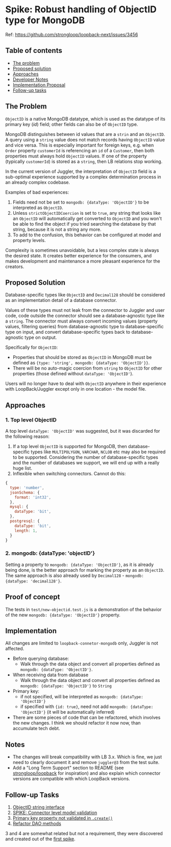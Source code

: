 # Spike: Robust handling of ObjectID type for MongoDB

Ref: https://github.com/strongloop/loopback-next/issues/3456

## Table of contents

- [The problem](#the-problem)
- [Proposed solution](#proposed-solution)
- [Approaches](#approaches)
- [Developer Notes](#developer-notes)
- [Implementation Proposal](#implementation)
- [Follow-up tasks](#follow-up-tasks)

## The Problem

`ObjectID` is a native MongoDB datatype, which is used as the datatype of its primary key (_id_) field; other fields can also be of `ObjectID` type.

MongoDB distinguishes between id values that are a `strin` and an `ObjectID`. A query using a `string` value does not match records having `ObjectID` value and vice versa. This is especially important for foreign keys, e.g. when `Order` property `customerId` is referencing an `id` of a `Customer`, then both properties must always hold `ObjectID` values. If one of the property (typically `customerId`) is stored as a `string`, then LB relations stop working.

In the current version of Juggler, the interpretation of `ObjectID` field is a sub-optimal experience supported by a complex
determination process in an already complex codebase.

Examples of bad experiences: 

1. Fields need not be set to `mongodb: {dataType: 'ObjectID'}` to be interpreted as `ObjectID`.
2. Unless `strictObjectIDCoercion` is set to `true`, any string
that looks like an `ObjectID` will automatically get converted to `ObjectID` and you won't be able to find the object if you
tried searching the database by that string, because it is not a string any more.
3. To add to the confusion, this behavior can be configured at model and property levels.

Complexity is sometimes unavoidable, but a less complex state is always the desired state. It creates better experience for
the consumers, and makes development and maintenance a more pleasant experience for the creators.

## Proposed Solution

Database-specific types like `ObjectID` and `Decimal128` should be considered as an implementation detail of a database connector.

Values of these types must not leak from the connector to Juggler and user code, code outside the connector should see a database-agnostic type like a `string`. The connector must always convert incoming values (property values, filtering queries) from database-agnostic type to database-specific type on input, and convert database-specific types back to database-agnostic type on output.

Specifically for `ObjectID`:
- Properties that should be stored as `ObjectID` in MongoDB must be defined as `{type: 'string', mongodb: {dataType: 'ObjectID'}}`.
- There will be no auto-magic coercion from `string` to `ObjectID` for other properties (those defined without `dataType: 'ObjectID'`).

Users will no longer have to deal with `ObjectID` anywhere in their experience with
LoopBack/Juggler except only in one location - the model file.

## Approaches

### 1. Top level ObjectID

A top level `dataType: 'ObjectID'` was suggested, but it was discarded for the following reason:

1. If a top level `ObjectID` is supported for MongoDB, then database-specific types like `MULTIPOLYGON`, `VARCHAR`, `NCLOB` etc
may also be required to be supported. Considering the number of database-specific types and the number of databases we support,
we will end up with a really huge list.
2. Inflexible when switching connectors. Cannot do this:

```js
{
  type: 'number',
  jsonSchema: {
    format: 'int32',
  },
  mysql: {
    dataType: 'bit',
  },
  postgresql: {
    dataType: 'bit',
    length: 1,
  }
}
```

### 2. mongodb: {dataType: 'objectID'}

Setting a property to `mongodb: {dataType: 'ObjectID'}`, as it is already being done, is the better approach for marking the 
property as an `ObjectID`. The same approach is also already used by `Decimal128` -  `mongodb: {dataType: 'decimal128'}`.

## Proof of concept

The tests in `test/new-objectid.test.js` is a demonstration of the behavior of the new `mongodb: {dataType: 'ObjectID'}` property.

## Implementation

All changes are limited to `loopback-connetor-mongodb` only, Juggler is not affected.

- Before querying database:
  - Walk through the data object and convert all properties defined as `mongodb: {dataType: 'ObjectID'}`.
- When receiving data from database
  - Walk through the data object and convert all properties defined as `mongodb: {dataType: 'ObjectID'}` to `String`
- Primary key:
  - if not specified, will be interpreted as `mongodb: {dataType: 'ObjectID'}`
  - if specified with `{id: true}`, need not add `mongodb: {dataType: 'ObjectID'}` (it will be automatically inferred)
- There are some pieces of code that can be refactored, which involves the new changes. I think we should refactor it now now, than accumulate tech debt.


## Notes

- The changes will break compatibility with LB 3.x. Which is fine, we just need to clearly document it and remove `juggler@3` from the test suite.
- Add a "Long Term Support" section to README (see [strongloop/loopback](https://github.com/strongloop/loopback#module-long-term-support-policy) for inspiration) and also explain which connector versions are compatible with which LoopBack versions.

## Follow-up Tasks

1. [ObjectID string interface](https://github.com/strongloop/loopback-connector-mongodb/issues/598)
2. [SPIKE: Connector level model validation](https://github.com/strongloop/loopback-connector-mongodb/issues/599)
3. [Primary key property not validated in `.create()`](https://github.com/strongloop/loopback-datasource-juggler/issues/1868)
4. [Refactor DAO methods](https://github.com/strongloop/loopback-datasource-juggler/issues/1867)

3 and 4 are somewhat related but not a requirement, they were discovered and created out of the [first spike](https://github.com/strongloop/loopback-next/issues/3456#issuecomment-673421592).

